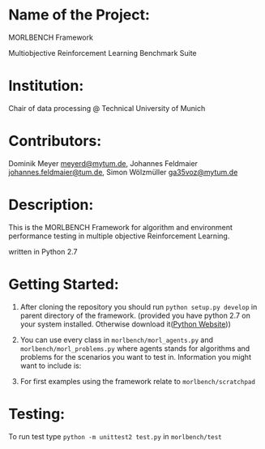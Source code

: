# Name of the Project: 

MORLBENCH Framework

Multiobjective Reinforcement Learning Benchmark Suite

# Institution:

Chair of data processing @ Technical University of Munich

# Contributors:

Dominik Meyer <meyerd@mytum.de>, 
Johannes Feldmaier <johannes.feldmaier@tum.de>, 
Simon Wölzmüller   <ga35voz@mytum.de>

# Description:

This is the MORLBENCH Framework for algorithm and environment performance 
testing in multiple objective Reinforcement Learning.

written in Python 2.7
 
# Getting Started:

1. After cloning the repository you should run `python setup.py develop` in 
parent directory of the framework. (provided you have python 2.7 on your system
installed. Otherwise download it([Python Website](https://www.python.org/)))

2. You can use every class in `morlbench/morl_agents.py` and 
`morlbench/morl_problems.py` where agents stands for algorithms and problems
for the scenarios you want to test in.
Information you might want to include is:

3. For first examples using the framework relate to `morlbench/scratchpad`

# Testing:

To run test type `python -m unittest2 test.py` in `morlbench/test`
